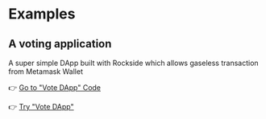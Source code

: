 # Examples

## A voting application
A super simple DApp built with Rockside which allows gaseless transaction from Metamask Wallet

👉 [Go to "Vote DApp" Code](https://github.com/rocksideio/vote-showcase-app)

👉 [Try "Vote DApp"](https://showcase-vote.rockside.io/)
